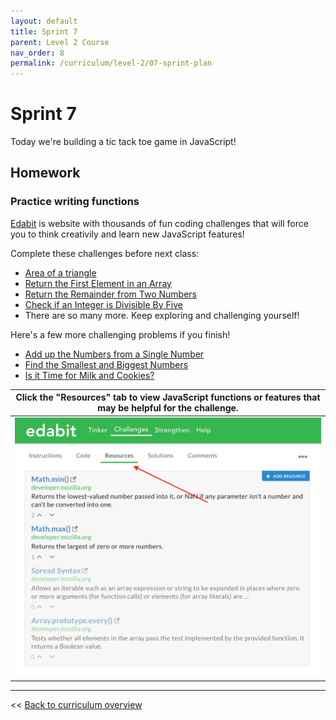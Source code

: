 ```yaml
---
layout: default
title: Sprint 7
parent: Level 2 Course
nav_order: 8
permalink: /curriculum/level-2/07-sprint-plan
---
```


# Sprint 7

Today we're building a tic tack toe game in JavaScript!

## Homework

### Practice writing functions
[Edabit](https://edabit.com/challenges/javascript) is website with thousands of fun coding challenges that will force you to think creativily and learn new JavaScript features!

Complete these challenges before next class:
 - [Area of a triangle](https://edabit.com/challenge/3CaszbdZYGN4otQD8)
 - [Return the First Element in an Array](https://edabit.com/challenge/QaApgtePE6QrCZ64o)
 - [Return the Remainder from Two Numbers](https://edabit.com/challenge/Q2j5FTFtsk7PdzrQk)
 - [Check if an Integer is Divisible By Five](https://edabit.com/challenge/iBQYbSHZGhpktLRdn)
 - There are so many more. Keep exploring and challenging yourself!

Here's a few more challenging problems if you finish!
 - [Add up the Numbers from a Single Number](https://edabit.com/challenge/4gzDuDkompAqujpRi)
 - [Find the Smallest and Biggest Numbers](https://edabit.com/challenge/Q3n42rEWanZSTmsJm)
 - [Is it Time for Milk and Cookies?](https://edabit.com/challenge/hPWnaSckJke5FXNEH)
 
| Click the "Resources" tab to view JavaScript functions or features that may be helpful for the challenge.|
| - |
| ![resources tab](./Screen%20Shot%202019-10-23%20at%206.48.24%20PM.png) |

---
<< [Back to curriculum overview](../level-2)
